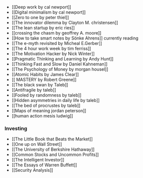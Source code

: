 -  [[Deep work by cal newport]]
-  [[Digital minimalism by cal newport]]
-  [[Zero to one by peter thiel]]
-  [[The innovator dilemma by Clayton M. christensen]]
-  [[The lean startup by eric ries]]
-  [[crossing the chasm by geoffrey A. moore]]
-  [[How to take smart notes by Sönke Ahrens]] currently reading
-  [[The e-myth revisited by Micheal E.Gerber]]
-  [[The 4 hour work week by tim ferriss]]
-  [[The Motivation Hacker by Nick Winter]]
-  [[Pragmatic Thinking and Learning by Andy Hunt]]
-  [[Thinking Fast and Slow by Daniel Kahneman]]
-  [[The Psychology of Money by morgan housel]]
-  [[Atomic Habits by James Clear]]
-  [[ MASTERY by Robert Greene]]
-  [[The black swan by Taleb]]
-  [[Antifragile by taleb]]
-  [[Fooled by randomness by taleb]]
-  [[Hidden asymmetries in daily life by taleb]]
-  [[The bed of procrustes by taleb]]
-  [[Maps of meaning jordan peterson]]
-  [[human action mesis ludwig]]

### Investing
- [[The Little Book that Beats the Market]]
- [[One up on Wall Street]]
- [[The University of Berkshire Hathaway]]
- [[Common Stocks and Uncommon Profits]]
- [[The Intelligent Investor]]
- [[The Essays of Warren Buffett]]
- [[Security Analysis]]